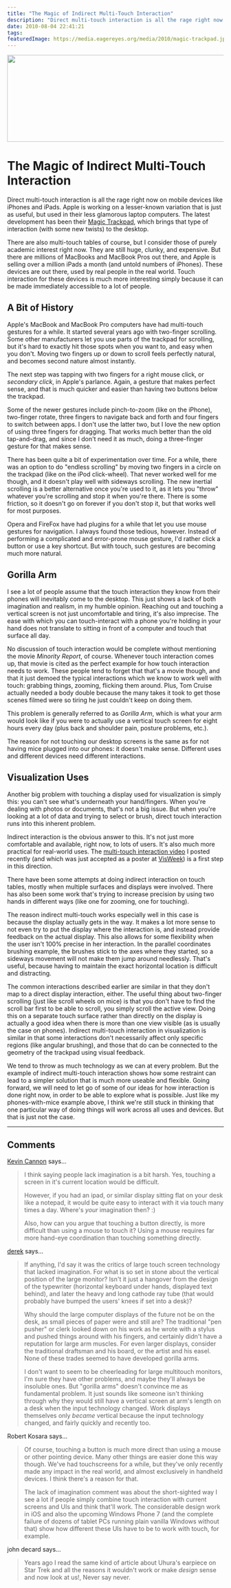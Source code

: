 ```yaml
---
title: "The Magic of Indirect Multi-Touch Interaction"
description: "Direct multi-touch interaction is all the rage right now on mobile devices like iPhones and iPads. Apple is working on a lesser-known variation that is just as useful, but used in their less glamorous laptop computers. The latest development has been their Magic Trackpad, which brings that type of interaction (with some new twists) to the desktop."
date: 2010-08-04 22:41:21
tags: 
featuredImage: https://media.eagereyes.org/media/2010/magic-trackpad.jpg
---
```


<p align="center"><img src="https://media.eagereyes.org/media/2010/magic-trackpad.jpg" alt="" width="560" height="202" /></p>

# The Magic of Indirect Multi-Touch Interaction

Direct multi-touch interaction is all the rage right now on mobile devices like iPhones and iPads. Apple is working on a lesser-known variation that is just as useful, but used in their less glamorous laptop computers. The latest development has been their <a href="http://www.apple.com/magictrackpad/">Magic Trackpad</a>, which brings that type of interaction (with some new twists) to the desktop.

There are also multi-touch tables of course, but I consider those of purely academic interest right now. They are still huge, clunky, and expensive. But there are millions of MacBooks and MacBook Pros out there, and Apple is selling over a million iPads a month (and untold numbers of iPhones). These devices are out there, used by real people in the real world. Touch interaction for these devices is much more interesting simply because it can be made immediately accessible to a lot of people.

## A Bit of History

Apple's MacBook and MacBook Pro computers have had multi-touch gestures for a while. It started several years ago with two-finger scrolling. Some other manufacturers let you use parts of the trackpad for scrolling, but it's hard to exactly hit those spots when you want to, and easy when you don't. Moving two fingers up or down to scroll feels perfectly natural, and becomes second nature almost instantly.

The next step was tapping with two fingers for a right mouse click, or <em>secondary click</em>, in Apple's parlance. Again, a gesture that makes perfect sense, and that is much quicker and easier than having two buttons below the trackpad.

Some of the newer gestures include pinch-to-zoom (like on the iPhone), two-finger rotate, three fingers to navigate back and forth and four fingers to switch between apps. I don't use the latter two, but I love the new option of using three fingers for dragging. That works much better than the old tap-and-drag, and since I don't need it as much, doing a three-finger gesture for that makes sense.

There has been quite a bit of experimentation over time. For a while, there was an option to do "endless scrolling" by moving two fingers in a circle on the trackpad (like on the iPod click-wheel). That never worked well for me though, and it doesn't play well with sideways scrolling. The new inertial scrolling is a better alternative once you're used to it, as it lets you "throw" whatever you're scrolling and stop it when you're there. There is some friction, so it doesn't go on forever if you don't stop it, but that works well for most purposes.

Opera and FireFox have had plugins for a while that let you use mouse gestures for navigation. I always found those tedious, however. Instead of performing a complicated and error-prone mouse gesture, I'd rather click a button or use a key shortcut. But with touch, such gestures are becoming much more natural.

## Gorilla Arm

I see a lot of people assume that the touch interaction they know from their phones will inevitably come to the desktop. This just shows a lack of both imagination and realism, in my humble opinion. Reaching out and touching a vertical screen is not just uncomfortable and tiring, it's also imprecise. The ease with which you can touch-interact with a phone you're holding in your hand does not translate to sitting in front of a computer and touch that surface all day.

No discussion of touch interaction would be complete without mentioning the movie <em>Minority Report</em>, of course. Whenever touch interaction comes up, that movie is cited as the perfect example for how touch interaction needs to work. These people tend to forget that that's a movie though, and that it just demoed the typical interactions which we know to work well with touch: grabbing things, zooming, flicking them around. Plus, Tom Cruise actually needed a body double because the many takes it took to get those scenes filmed were so tiring he just couldn't keep on doing them.

This problem is generally referred to as <em>Gorilla Arm</em>, which is what your arm would look like if you were to actually use a vertical touch screen for eight hours every day (plus back and shoulder pain, posture problems, etc.).

The reason for not touching our desktop screens is the same as for not having mice plugged into our phones: it doesn't make sense. Different uses and different devices need different interactions.

## Visualization Uses

Another big problem with touching a display used for visualization is simply this: you can't see what's underneath your hand/fingers. When you're dealing with photos or documents, that's not a big issue. But when you're looking at a lot of data and trying to select or brush, direct touch interaction runs into this inherent problem.

Indirect interaction is the obvious answer to this. It's not just more comfortable and available, right now, to lots of users. It's also much more practical for real-world uses. The <a href="/blog/2010/multi-touch-brushing-for-parallel-coordinates">multi-touch interaction video</a> I posted recently (and which was just accepted as a poster at <a href="http://vis.computer.org/VisWeek2010/" target="blank">VisWeek</a>) is a first step in this direction.

There have been some attempts at doing indirect interaction on touch tables, mostly when multiple surfaces and displays were involved. There has also been some work that's trying to increase precision by using two hands in different ways (like one for zooming, one for touching).

The reason indirect multi-touch works especially well in this case is because the display actually gets in the way. It makes a lot more sense to not even try to put the display where the interaction is, and instead provide feedback on the actual display. This also allows for some flexibility when the user isn't 100% precise in her interaction. In the parallel coordinates brushing example, the brushes stick to the axes where they started, so a sideways movement will not make them jump around needlessly. That's useful, because having to maintain the exact horizontal location is difficult and distracting.

The common interactions described earlier are similar in that they don't map to a direct display interaction, either. The useful thing about two-finger scrolling (just like scroll wheels on mice) is that you don't have to find the scroll bar first to be able to scroll, you simply scroll the active view. Doing this on a separate touch surface rather than directly on the display is actually a good idea when there is more than one view visible (as is usually the case on phones). Indirect multi-touch interaction in visualization is similar in that some interactions don't necessarily affect only specific regions (like angular brushing), and those that do can be connected to the geometry of the trackpad using visual feedback.

We tend to throw as much technology as we can at every problem. But the example of indirect multi-touch interaction shows how some restraint can lead to a simpler solution that is much more useable and flexible. Going forward, we will need to let go of some of our ideas for how interaction is done right now, in order to be able to explore what is possible. Just like my phones-with-mice example above, I think we're still stuck in thinking that one particular way of doing things will work across all uses and devices. But that is just not the case.


<PostedBy />


<aside class="comments">

---
## Comments

<a href="http://www.multiblah.com/" rel="nofollow noopener" target="_blank">Kevin Cannon</a> says…
>	I think saying people lack imagination is a bit harsh. Yes, touching a screen in it's current location would be difficult.
>	
>	However, if you had an ipad, or similar display sitting flat on your desk like a notepad, it would be quite easy to interact with it via touch many times a day. Where's _your_ imagination then? :)
>	
>	Also, how can you argue that touching a button directly, is more difficult than using a mouse to touch it? Using a mouse requires far more hand-eye coordination than touching something directly.

<a href="http://i-ocean.blogspot.com/" rel="nofollow noopener" target="_blank">derek</a> says…
>	If anything, I'd say it was the critics of large touch screen technology that lacked imagination.  For what is so set in stone about the vertical position of the large monitor? Isn't it just a hangover from the design of the typewriter (horizontal keyboard under hands, displayed text behind), and later the heavy and long cathode ray tube (that would probably have bumped the users' knees if set into a desk)? 
>	
>	Why should the large computer displays of the future not be on the desk, as small pieces of paper were and still are? The traditional "pen pusher" or clerk looked down on his work as he wrote with a stylus and pushed things around with his fingers, and certainly didn't have a reputation for large arm muscles.  For even larger displays, consider the traditional draftsman and his board, or the artist and his easel.  None of these trades seemed to have developed gorilla arms.  
>	
>	I don't want to seem to be cheerleading for large multitouch monitors, I'm sure they have other problems, and maybe they'll always be insoluble ones. But "gorilla arms" doesn't convince me as fundamental problem.  It just sounds like someone isn't thinking through why they would still have a vertical screen at arm's length on a desk when the input technology changed.  Work displays themselves only <em>became</em> vertical because the input technology changed, and fairly quickly and recently too. 

Robert Kosara says…
>	Of course, touching a button is much more direct than using a mouse or other pointing device. Many other things are easier done this way though. We've had touchscreens for a while, but they've only recently made any impact in the real world, and almost exclusively in handheld devices. I think there's a reason for that. 
>	
>	The lack of imagination comment was about the short-sighted way I see a lot if people simply combine touch interaction with current screens and UIs and think that'll work. The considerable design work in iOS and also the upcoming Windows Phone 7 (and the complete failure of dozens of tablet PCs running plain vanilla Windows without that) show how different these UIs have to be to work with touch, for example. 

john decard says…
>	Years ago I read the same kind of article about Uhura's earpiece on Star Trek and all the reasons it wouldn't work or make *design* sense and now look at us!, Never say never.

</aside>

